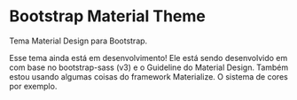 # Bootstrap Material Theme
Tema Material Design para Bootstrap.

Esse tema ainda está em desenvolvimento!
Ele está sendo desenvolvido em com base no bootstrap-sass (v3) e o Guideline do Material Design.
Também estou usando algumas coisas do framework Materialize. O sistema de cores por exemplo.